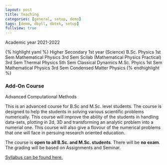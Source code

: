 ```yaml
---
layout: post
title: Teaching
categories: [general, setup, demo]
tags: [demo, dbyll, dbtek, setup]
fullview: true
---
```

Academic year 2021-2022

{% highlight yaml %}
Higher Secondary
  1st year (Science)
B.Sc. Physics
  1st Sem Mathematical Physics
  3rd Sem Scilab (Mathematical Physics Practical)
  3rd Sem Thermal Physics
  5th Sem Classical Dynamics
M.Sc. Phyics
  1st Sem Mathematical Physics
  3rd Sem Condensed Matter Physics
{% endhighlight %}

### Add-On Course
<a class="btn btn-default">Advanced Computational Methods</a>

This is an advanced course for B.Sc and M.Sc. level students. The course is designed to help the students 
in solving various scientific problems numerically. This course will improve the ability of the students in handling
data-sets, plotting in 2d, 3D and transforming an analytic problem into a numerial one. This course will also give a flovour of the numerical problems that one will face in persuing research oriented education.

The course is **open to all B.Sc. and M.Sc. students**. There will be **no exam**. The grading will be based on Assignments and Seminar.

<a class="btn btn-default" href="https://github.com/sanatgogoi/sanatgogoi.github.io/blob/master/assets/media/syllabus_ACM.pdf">Syllabus can be found here.</a>
